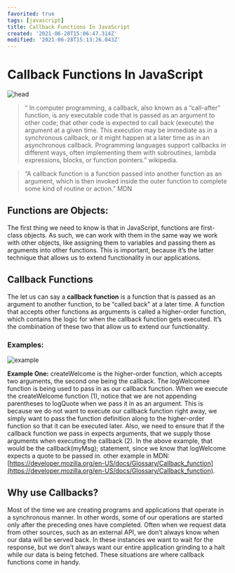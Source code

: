 ```yaml
---
favorited: true
tags: [javascript]
title: Callback Functions In JavaScript
created: '2021-06-28T15:06:47.314Z'
modified: '2021-06-28T15:13:26.043Z'
---
```


# Callback Functions In JavaScript

![head](/images/callback-javascript-1.jpeg)


> “ In computer programming, a callback, also known as a “call-after” function, is any executable code that is passed as an argument to other code; that other code is expected to call back (execute) the argument at a given time. This execution may be immediate as in a synchronous callback, or it might happen at a later time as in an asynchronous callback. Programming languages support callbacks in different ways, often implementing them with subroutines, lambda expressions, blocks, or function pointers.” wikipedia.

> “A callback function is a function passed into another function as an argument, which is then invoked inside the outer function to complete some kind of routine or action.” MDN

## Functions are Objects:

The first thing we need to know is that in JavaScript, functions are first-class objects. As such, we can work with them in the same way we work with other objects, like assigning them to variables and passing them as arguments into other functions. This is important, because it’s the latter technique that allows us to extend functionality in our applications.

## Callback Functions

The let us can say a <strong> callback function</strong> is a function that is passed as an argument to another function, to be “called back” at a later time. A function that accepts other functions as arguments is called a higher-order function, which contains the logic for when the callback function gets executed. It’s the combination of these two that allow us to extend our functionality.

### Examples:
![example](/images/callback-javascript-2.png)

<b>Example One:</b> createWelcome is the higher-order function, which accepts two arguments, the second one being the callback. The logWelcomee function is being used to pass in as our callback function. When we execute the createWelcome function (1), notice that we are not appending parentheses to logQuote when we pass it in as an argument. This is because we do not want to execute our callback function right away, we simply want to pass the function definition along to the higher-order function so that it can be executed later.
Also, we need to ensure that if the callback function we pass in expects arguments, that we supply those arguments when executing the callback (2). In the above example, that would be the callback(myMsg); statement, since we know that logWelcome expects a quote to be passed in. other example in MDN: [https://developer.mozilla.org/en-US/docs/Glossary/Callback_function](https://developer.mozilla.org/en-US/docs/Glossary/Callback_function).

## Why use Callbacks?
Most of the time we are creating programs and applications that operate in a synchronous manner. In other words, some of our operations are started only after the preceding ones have completed. Often when we request data from other sources, such as an external API, we don’t always know when our data will be served back. In these instances we want to wait for the response, but we don’t always want our entire application grinding to a halt while our data is being fetched. These situations are where callback functions come in handy.
